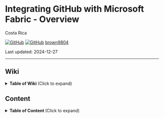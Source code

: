 # Integrating GitHub with Microsoft Fabric - Overview 

Costa Rica

[![GitHub](https://badgen.net/badge/icon/github?icon=github&label)](https://github.com) 
[![GitHub](https://img.shields.io/badge/--181717?logo=github&logoColor=ffffff)](https://github.com/)
[brown9804](https://github.com/brown9804)

Last updated: 2024-12-27

----------

## Wiki 

<details>
<summary><b>Table of Wiki </b> (Click to expand)</summary>

</details>

## Content

<details>
<summary><b>Table of Content </b> (Click to expand)</summary>

- [Wiki](#wiki)
- [Content](#content)

</details>
